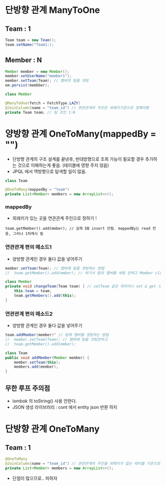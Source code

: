 
# 단방향 관계 ManyToOne

## Team : 1 
```java
Team team = new Team();
team.setName("Team1:);
```

## Member : N
```java
Member member = new Member();
member.setUserName("member1");
member.setTeam(Team); // 멤버의 팀을 셋팅 
em.persist(membber);
```
```java
class Member

@ManyToOne(fetch = FetchType.LAZY)
@JoinColumn(name = "team_id") // 연관관계의 주인은 외래키기준으로 정해야함
private Team team; // 팀 조인 1:N
```


# 양방향 관계 OneToMany(mappedBy = "")
- 단방향 관계의 구조 설계를 끝낸후, 반대방향으로 조회 가능이 필요할 경우 추가하는 것으로 이해하는게 좋음. (테이블에 영향 주지 않음)
- JPQL 에서 역방향으로 탐색할 일이 많음.

```java
class Team

@OneToMany(mappedBy = "team")
private List<Member> members = new ArrayList<>();
```
### mappedBy 
- 외래키가 있는 곳을 연관관계 주인으로 정하기 ! 
```
team.getMember().add(mmber); // 실제 DB insert 안됨. mappedBy는 read 전용, 그러나 1차캐시 됨
```

### 연관관계 편의 메소드1
- 양방향 관계인 경우 둘다 값을 넣어주기
```java
member.setTeam(Team); // 멤버에 팀을 셋팅하는 방법
//  team.getMember().add(mmber); // 여기서 팀의 멤버를 세팅 안하고 Member class 에서 셋팅
```
```java
class Member
private void changeTeam(Team team) { // setTeam 같은 의미이나 set & get 쓰지 않아야하는 경우
    this.team = team;
    team.getMembers().add(this);
}
```

### 연관관계 편의 메소드2
- 양방향 관계인 경우 둘다 값을 넣어주기
```java
team.addMember(member)' // 팀에 멤버를 셋팅하는 방법
//  member.setTeam(Team); // 멤버에 팀을 셋팅안하고 
//  team.getMember().add(mmber);
```
```java
class Team
public void addMember(Member member) {
    member.setTeam(this);
    members.add(member);
}
```

## 무한 루프 주의점
- lombok 의 toString() 사용 안한다.
- JSON 생성 라이브러리 : cont 에서 entity json 반환 하지 




# 단방향 관계 OneToMany

## Team : 1 
```java
@OneToMany
@JoinColumn(name = "team_id") // 연관관계의 주인을 외래키가 없는 테이블 기준으로 정해짐
private List<Member> members = new ArrayList<>();
```
- 단점이 많으므로.. 피하자
